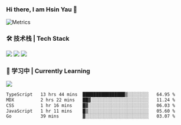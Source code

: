 ### Hi there, I am Hsin Yau 👋 
![Metrics](https://metrics.lecoq.io/hsinyau?template=classic&base.header=0&base.activity=0&base.community=0&base.repositories=0&base.metadata=0&activity=1&rss=1&base=header%2C%20activity%2C%20community%2C%20repositories%2C%20metadata&base.indepth=false&base.hireable=false&base.skip=false&activity=false&activity.limit=5&activity.load=300&activity.days=14&activity.visibility=all&activity.timestamps=false&activity.filter=all&rss=false&rss.source=https%3A%2F%2Fhsinyau.cc%2Frss.xml&rss.limit=4&config.timezone=Asia%2FShanghai)

### 🛠 技术栈 | Tech Stack
![](https://skillicons.dev/icons?i=html,css,js,ts,sass,jquery,bootstrap,vue&theme=light) 
![](https://skillicons.dev/icons?i=vite,nuxtjs,webpack,tailwindcss,windicss,nodejs,express,markdown&theme=light)
![](https://skillicons.dev/icons?i=mysql,mongodb,git,pug,vscode,idea,ps,figma&theme=light)

### 📖 学习中 | Currently Learning

![](https://skillicons.dev/icons?i=react,nextjs,svelte,nestjs,nginx,docker,rollupjs&theme=light)

<!--START_SECTION:waka-->

```txt
TypeScript   13 hrs 44 mins  ████████████████▒░░░░░░░░   64.95 %
MDX          2 hrs 22 mins   ██▓░░░░░░░░░░░░░░░░░░░░░░   11.24 %
CSS          1 hr 16 mins    █▓░░░░░░░░░░░░░░░░░░░░░░░   06.03 %
JavaScript   1 hr 11 mins    █▒░░░░░░░░░░░░░░░░░░░░░░░   05.60 %
Go           39 mins         ▓░░░░░░░░░░░░░░░░░░░░░░░░   03.07 %
```

<!--END_SECTION:waka-->
